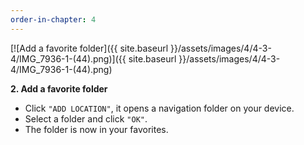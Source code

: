```yaml
---
order-in-chapter: 4
---
```


[![Add a favorite folder]({{ site.baseurl }}/assets/images/4/4-3-4/IMG_7936-1-(44).png)]({{
site.baseurl }}/assets/images/4/4-3-4/IMG_7936-1-(44).png)

**2. Add a favorite folder**

* Click `"ADD LOCATION"`, it opens a navigation folder on your device.
* Select a folder and click `"OK"`.
* The folder is now in your favorites.
